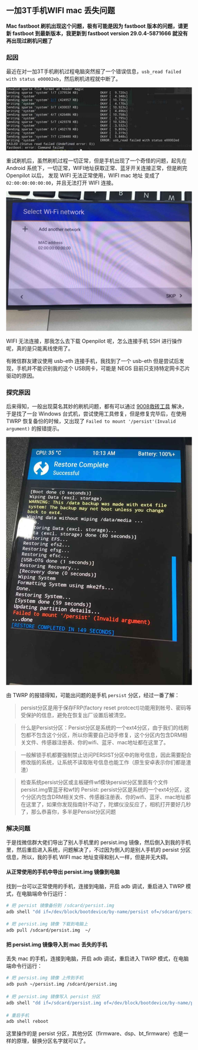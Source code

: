 ## 一加3T手机WIFI mac 丢失问题

**Mac fastboot 刷机出现这个问题，极有可能是因为 fastboot 版本的问题，请更新 fastboot 到最新版本，我更新到 fastboot version 29.0.4-5871666 就没有再出现过刷机问题了**

### 起因

最近在对一加3T手机刷机过程电脑突然报了一个错误信息，`usb_read failed with status e00002eb`，然后刷机进程就中断了。

![usb_read failed with status e00002eb](/files/usb_error.jpg)

重试刷机后，虽然刷机过程一切正常，但是手机出现了一个奇怪的问题，起先在 Android 系统下，一切正常，WIFI地址获取正常、蓝牙开关连接正常，但是刷完 Openpilot 以后，
发现 WIFI 无法正常使用，WIFI mac 地址 变成了 `02:00:00:00:00:00`，并且无法打开 WIFI 连接。

![mac address 02:00:00:00:00:00](/files/mac_02_00_00.jpg)


WIFI 无法连接，那我怎么去下载 Openpilot 呢，怎么连接手机 SSH 进行操作呢，真的是只能离线使用了。

有微信群友建议使用 usb-eth 连接手机，我找到了一个 usb-eth 但是尝试后发现，手机并不能识别我的这个 USB网卡，可能是 NEOS 目前只支持特定网卡芯片驱动的原因。

### 探究原因

后来得知，一般出现莫名其妙的刷机问题，都有可以通过 [9008救砖工具](#) 解决，于是找了一台 Windows 台式机，尝试使用工具修复，但是修复完毕后，在使用 TWRP 恢复备份的时候，又出现了 `Failed to mount '/persist'(Invalid argument)` 的报错提示。

![Failed to mount '/persist'(Invalid argument)](/files/twrp_persist_error.jpg)


由 TWRP 的报错得知，可能出问题的是手机 `persist` 分区，经过一番了解：

> persist分区是用于保存FRP(factory reset protcect)功能用到帐号、密码等受保护的信息，避免在恢复出厂设置后被清空。 

> 什么是Persist分区：Persist分区是系统的一个ext4分区，由于我们的线刷包都不包含这个分区，所以你需要自己动手修复，这个分区内包含DRM相关文件、传感器注册表、你的wifi、蓝牙、mac地址都在这里了。

> 一般解锁手机都要强制禁止访问PERSIST分区中的账号信息，因此需要配合修改版的系统，让系统不读取账号信息也能工作（原生安卓表示你们都是渣渣）


> 检查系统persist分区或主板硬件wf模块persist分区里面有个文件persist.img管蓝牙和wf的       Persist: persist分区是系统的一个ext4分区，这个分区内包含DRM相关文件、传感器注册表、你的wifi、蓝牙、mac地址都在这里了，如果你发现指南针不动了，陀螺仪没反应了，相机打开要好几秒了，那么恭喜你，多半是Pensist分区问题



### 解决问题


于是找微信群大佬们导出了别人手机里的 persist.img 镜像，然后倒入到我的手机里，然后重启进入系统，问题解决了，不过因为倒入的是别人手机的 persist 分区信息，所以，我的手机 WIFI mac 地址变得和别人一样，但是并无大碍。

#### 从正常使用的手机中导出 persist.img 镜像到电脑

找到一台可以正常使用的手机，连接到电脑，开启 adb 调试，重启进入 TWRP 模式，在电脑端命令行运行：
  
```bash
# 把 persist 镜像备份到 /sdcard/persist.img
adb shell "dd if=/dev/block/bootdevice/by-name/persist of=/sdcard/persist.img"

# 把 persist.img 镜像 下载到电脑上
adb pull /sdcard/persist.img  ~/
```

#### 把 persist.img 镜像导入到 mac 丢失的手机 

丢失 mac 的手机，连接到电脑，开启 adb 调试，重启进入 TWRP 模式，在电脑端命令行运行：

```bash
# 把 persist.img 镜像 上传到手机
adb push ~/persist.img /sdcard/persist.img  

# 把 persist.img 镜像写入 persist 分区
adb shell "dd if=/sdcard/persist.img of=/dev/block/bootdevice/by-name/persist"

# 重启手机
adb shell reboot
```


这里操作的是 persist 分区，其他分区（firmware、dsp、bt_firmware）也是一样的原理，替换分区名字就可以了。
